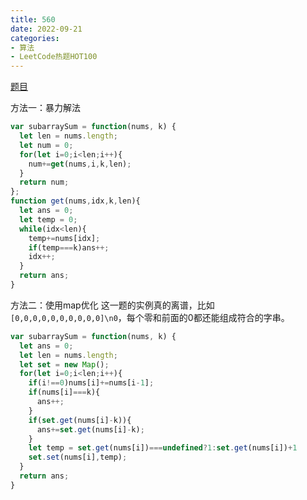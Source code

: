 ```yaml
---
title: 560
date: 2022-09-21
categories: 
- 算法
- LeetCode热题HOT100
---
```


[题目](https://leetcode.cn/problems/subarray-sum-equals-k/)

方法一：暴力解法
```js
var subarraySum = function(nums, k) {
  let len = nums.length;
  let num = 0;
  for(let i=0;i<len;i++){
    num+=get(nums,i,k,len);
  }
  return num;
};
function get(nums,idx,k,len){
  let ans = 0;
  let temp = 0;
  while(idx<len){
    temp+=nums[idx];
    if(temp===k)ans++;
    idx++;
  }
  return ans;
}
```

方法二：使用map优化
这一题的实例真的离谱，比如`[0,0,0,0,0,0,0,0,0,0]\n0`，每个零和前面的0都还能组成符合的字串。
```js
var subarraySum = function(nums, k) {
  let ans = 0;
  let len = nums.length;
  let set = new Map();
  for(let i=0;i<len;i++){
    if(i!==0)nums[i]+=nums[i-1];
    if(nums[i]===k){
      ans++;
    }
    if(set.get(nums[i]-k)){
      ans+=set.get(nums[i]-k);
    }
    let temp = set.get(nums[i])===undefined?1:set.get(nums[i])+1
    set.set(nums[i],temp);
  }
  return ans;
}
```